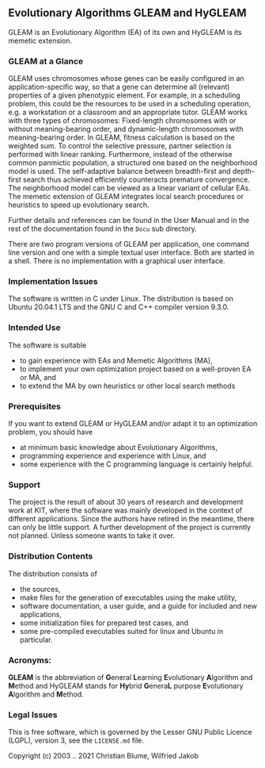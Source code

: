 ## Evolutionary Algorithms GLEAM and HyGLEAM

GLEAM is an Evolutionary Algorithm (EA) of its own and HyGLEAM is its memetic extension. 

### GLEAM at a Glance
GLEAM uses chromosomes whose genes can be easily configured in an application-specific way, so that a 
gene can determine all (relevant) properties of a given phenotypic element. For example, in a scheduling 
problem, this could be the resources to be used in a scheduling operation, e.g. a workstation or a 
classroom and an appropriate tutor. GLEAM works with three types of chromosomes: Fixed-length chromosomes 
with or without meaning-bearing order, and dynamic-length chromosomes with meaning-bearing order. 
In GLEAM, fitness calculation is based on the weighted sum. To control the selective pressure, partner 
selection is performed with linear ranking. Furthermore, instead of the otherwise common panmictic 
population, a structured one based on the neighborhood model is used. The self-adaptive balance between 
breadth-first and depth-first search thus achieved efficiently counteracts premature convergence. The 
neighborhood model can be viewed as a linear variant of cellular EAs. The memetic extension of GLEAM 
integrates local search procedures or heuristics to speed up evolutionary search.

Further details and references can be found in the User Manual and in the rest of the documentation found 
in the `Docu` sub directory.

There are two program versions of GLEAM per application, one command line version and one with a simple 
textual user interface. Both are started in a shell. There is no implementation with a graphical user 
interface.

### Implementation Issues
The software is written in C under Linux. The distribution is based on Ubuntu 20.04.1 LTS and the GNU C and 
C++ compiler version 9.3.0. 

### Intended Use
The software is suitable 
* to gain experience with EAs and Memetic Algorithms (MA), 
* to implement your own optimization project based on a well-proven EA or MA, and
* to extend the MA by own heuristics or other local search methods

### Prerequisites
If you want to extend GLEAM or HyGLEAM and/or adapt it to an optimization problem, you should have
* at minimum basic knowledge about Evolutionary Algorithms,
* programming experience and experience with Linux, and
* some experience with the C programming language is certainly helpful.

### Support
The project is the result of about 30 years of research and development work at KIT, where the software 
was mainly developed in the context of different applications. Since the authors have retired in the 
meantime, there can only be little support. A further development of the project is currently not planned. 
Unless someone wants to take it over.

### Distribution Contents
The distribution consists of 
* the sources, 
* make files for the generation of executables using the make utility, 
* software documentation, a user guide, and a guide for included and new applications, 
* some initialization files for prepared test cases, and 
* some pre-compiled executables suited for linux and Ubuntu in particular.

### Acronyms:
**GLEAM** is the abbreviation of **G**eneral **L**earning **E**volutionary **A**lgorithm and **M**ethod and 
HyGLEAM stands for 
**Hy**brid **G**enera**L** purpose **E**volutionary **A**lgorithm and **M**ethod.

### Legal Issues
This is free software, which is governed by the Lesser GNU Public Licence (LGPL), version 3, see the 
`LICENSE.md` file.

Copyright (c) 2003 .. 2021  Christian Blume, Wilfried Jakob

